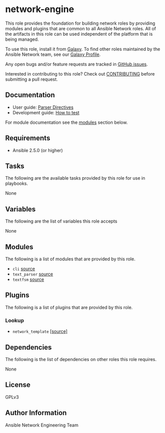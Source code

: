 # network-engine

This role provides the foundation for building network roles by providing
modules and plugins that are common to all Ansible Network roles.  All of
the artifacts in this role can be used independent of the platform that is
being managed.

To use this role, install it from [Galaxy](https://galaxy.ansible.com/ansible-network/network-engine/). To find other roles maintained by the Ansible Network team, see our [Galaxy Profile](https://galaxy.ansible.com/ansible-network/).

Any open bugs and/or feature requests are tracked in [GitHub issues](https://github.com/ansible-network/network-engine/issues).

Interested in contributing to this role? Check out [CONTRIBUTING](https://github.com/ansible-network/network-engine/blob/devel/CONTRIBUTING.md) before submitting a pull request.

## Documentation

* User guide: [Parser Directives](https://github.com/ansible-network/network-engine/blob/devel/docs/directives/parser_directives.md)
* Development guide: [How to test](https://github.com/ansible-network/network-engine/blob/devel/docs/tests/test_guide.md)

For module documentation see the [modules](#modules) section below.

## Requirements

* Ansible 2.5.0 (or higher)

## Tasks

The following are the available tasks provided by this role for use in
playbooks.

None

## Variables

The following are the list of variables this role accepts

None

## Modules

The following is a list of modules that are provided by this role.

* `cli` [source](https://github.com/ansible-network/network-engine/blob/devel/action_plugins/cli.py)
* `text_parser` [source](https://github.com/ansible-network/network-engine/blob/devel/library/text_parser.py)
* `textfsm` [source](https://github.com/ansible-network/network-engine/blob/devel/library/textfsm.py)

## Plugins

The following is a list of plugins that are provided by this role.

### Lookup

* `network_template` [[source]](lookup_plugins/network_template.py)

## Dependencies

The following is the list of dependencies on other roles this role requires.

None

## License

GPLv3

## Author Information

Ansible Network Engineering Team
